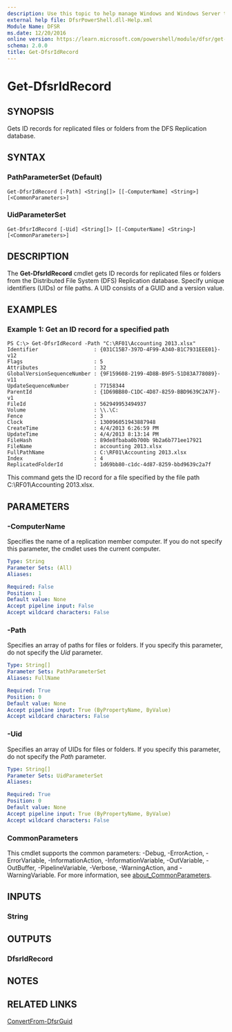 ```yaml
---
description: Use this topic to help manage Windows and Windows Server technologies with Windows PowerShell.
external help file: DfsrPowerShell.dll-Help.xml
Module Name: DFSR
ms.date: 12/20/2016
online version: https://learn.microsoft.com/powershell/module/dfsr/get-dfsridrecord?view=windowsserver2016-ps&wt.mc_id=ps-gethelp
schema: 2.0.0
title: Get-DfsrIdRecord
---
```


# Get-DfsrIdRecord

## SYNOPSIS
Gets ID records for replicated files or folders from the DFS Replication database.

## SYNTAX

### PathParameterSet (Default)
```
Get-DfsrIdRecord [-Path] <String[]> [[-ComputerName] <String>] [<CommonParameters>]
```

### UidParameterSet
```
Get-DfsrIdRecord [-Uid] <String[]> [[-ComputerName] <String>] [<CommonParameters>]
```

## DESCRIPTION
The **Get-DfsrIdRecord** cmdlet gets ID records for replicated files or folders from the Distributed File System (DFS) Replication database.
Specify unique identifiers (UIDs) or file paths.
A UID consists of a GUID and a version value.

## EXAMPLES

### Example 1: Get an ID record for a specified path
```
PS C:\> Get-DfsrIdRecord -Path "C:\RF01\Accounting 2013.xlsx"
Identifier                  : {031C15B7-397D-4F99-A340-B1C7931EEE01}-v12
Flags                       : 5
Attributes                  : 32
GlobalVersionSequenceNumber : {9F159608-2199-4D8B-B9F5-51D83A778089}-v11
UpdateSequenceNumber        : 77158344
ParentId                    : {1D69BB80-C1DC-4D87-8259-BBD9639C2A7F}-v1
FileId                      : 562949953494937
Volume                      : \\.\C:
Fence                       : 3
Clock                       : 130096051943887948
CreateTime                  : 4/4/2013 6:26:59 PM
UpdateTime                  : 4/4/2013 8:13:14 PM
FileHash                    : 89de8fbaba0b700b 9b2a6b771ee17921
FileName                    : accounting 2013.xlsx
FullPathName                : C:\RF01\Accounting 2013.xlsx
Index                       : 4
ReplicatedFolderId          : 1d69bb80-c1dc-4d87-8259-bbd9639c2a7f
```

This command gets the ID record for a file specified by the file path C:\RF01\Accounting 2013.xlsx.

## PARAMETERS

### -ComputerName
Specifies the name of a replication member computer.
If you do not specify this parameter, the cmdlet uses the current computer.

```yaml
Type: String
Parameter Sets: (All)
Aliases: 

Required: False
Position: 1
Default value: None
Accept pipeline input: False
Accept wildcard characters: False
```

### -Path
Specifies an array of paths for files or folders.
If you specify this parameter, do not specify the *Uid* parameter.

```yaml
Type: String[]
Parameter Sets: PathParameterSet
Aliases: FullName

Required: True
Position: 0
Default value: None
Accept pipeline input: True (ByPropertyName, ByValue)
Accept wildcard characters: False
```

### -Uid
Specifies an array of UIDs for files or folders.
If you specify this parameter, do not specify the *Path* parameter.

```yaml
Type: String[]
Parameter Sets: UidParameterSet
Aliases: 

Required: True
Position: 0
Default value: None
Accept pipeline input: True (ByPropertyName, ByValue)
Accept wildcard characters: False
```

### CommonParameters
This cmdlet supports the common parameters: -Debug, -ErrorAction, -ErrorVariable, -InformationAction, -InformationVariable, -OutVariable, -OutBuffer, -PipelineVariable, -Verbose, -WarningAction, and -WarningVariable. For more information, see [about_CommonParameters](https://go.microsoft.com/fwlink/?LinkID=113216).

## INPUTS

### String

## OUTPUTS

### DfsrIdRecord

## NOTES

## RELATED LINKS

[ConvertFrom-DfsrGuid](./ConvertFrom-DfsrGuid.md)

